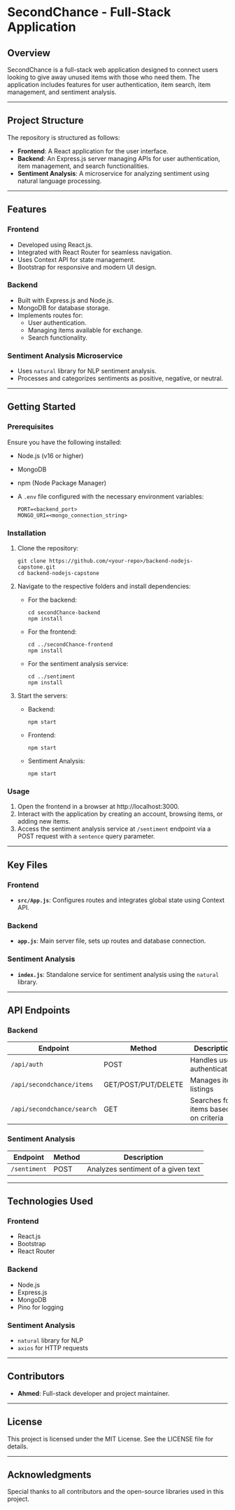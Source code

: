 # SecondChance - Full-Stack Application

## Overview

SecondChance is a full-stack web application designed to connect users looking to give away unused items with those who need them. The application includes features for user authentication, item search, item management, and sentiment analysis.

---

## Project Structure

The repository is structured as follows:

- **Frontend**: A React application for the user interface.
- **Backend**: An Express.js server managing APIs for user authentication, item management, and search functionalities.
- **Sentiment Analysis**: A microservice for analyzing sentiment using natural language processing.

---

## Features

### Frontend

- Developed using React.js.
- Integrated with React Router for seamless navigation.
- Uses Context API for state management.
- Bootstrap for responsive and modern UI design.

### Backend

- Built with Express.js and Node.js.
- MongoDB for database storage.
- Implements routes for:
    - User authentication.
    - Managing items available for exchange.
    - Search functionality.

### Sentiment Analysis Microservice

- Uses `natural` library for NLP sentiment analysis.
- Processes and categorizes sentiments as positive, negative, or neutral.

---

## Getting Started

### Prerequisites

Ensure you have the following installed:

- Node.js (v16 or higher)
- MongoDB
- npm (Node Package Manager)
- A `.env` file configured with the necessary environment variables:
    
    ```
    PORT=<backend_port>
    MONGO_URI=<mongo_connection_string>
    ```
    

### Installation

1. Clone the repository:
    
    ```
    git clone https://github.com/<your-repo>/backend-nodejs-capstone.git
    cd backend-nodejs-capstone
    ```
    
2. Navigate to the respective folders and install dependencies:
    - For the backend:
        
        ```
        cd secondChance-backend
        npm install
        ```
        
    - For the frontend:
        
        ```
        cd ../secondChance-frontend
        npm install
        ```
        
    - For the sentiment analysis service:
        
        ```
        cd ../sentiment
        npm install
        ```
        
3. Start the servers:
    - Backend:
        
        ```
        npm start
        ```
        
    - Frontend:
        
        ```
        npm start
        ```
        
    - Sentiment Analysis:
        
        ```
        npm start
        ```
        

### Usage

1. Open the frontend in a browser at http://localhost:3000.
2. Interact with the application by creating an account, browsing items, or adding new items.
3. Access the sentiment analysis service at `/sentiment` endpoint via a POST request with a `sentence` query parameter.

---

## Key Files

### Frontend

- **`src/App.js`**:
Configures routes and integrates global state using Context API.

### Backend

- **`app.js`**:
Main server file, sets up routes and database connection.

### Sentiment Analysis

- **`index.js`**:
Standalone service for sentiment analysis using the `natural` library.

---

## API Endpoints

### Backend

| Endpoint | Method | Description |
| --- | --- | --- |
| `/api/auth` | POST | Handles user authentication |
| `/api/secondchance/items` | GET/POST/PUT/DELETE | Manages item listings |
| `/api/secondchance/search` | GET | Searches for items based on criteria |

### Sentiment Analysis

| Endpoint | Method | Description |
| --- | --- | --- |
| `/sentiment` | POST | Analyzes sentiment of a given text |

---

## Technologies Used

### Frontend

- React.js
- Bootstrap
- React Router

### Backend

- Node.js
- Express.js
- MongoDB
- Pino for logging

### Sentiment Analysis

- `natural` library for NLP
- `axios` for HTTP requests

---

## Contributors

- **Ahmed**: Full-stack developer and project maintainer.

---

## License

This project is licensed under the MIT License. See the LICENSE file for details.

---

## Acknowledgments

Special thanks to all contributors and the open-source libraries used in this project.
